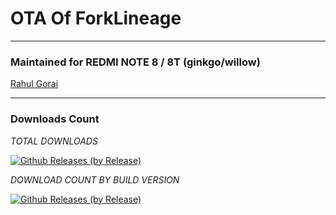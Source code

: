 # OTA Of ForkLineage

---------------------------------------------------------------------------------

### Maintained for REDMI NOTE 8 / 8T (ginkgo/willow)

[Rahul Gorai](https://github.com/RahulGorai0206)

---------------------------------------------------------------------------------

### Downloads Count

*TOTAL DOWNLOADS*

[![Github Releases (by Release)](https://img.shields.io/github/downloads/RahulGorai0206/OTA_FLOS/total.svg)](https://github.com/RahulGorai0206/OTA_FLOS/releases)

*DOWNLOAD COUNT BY BUILD VERSION*


[![Github Releases (by Release)](https://img.shields.io/github/downloads/RahulGorai0206/OTA_FLOS/12.5.5/total.svg)](https://github.com/RahulGorai0206/OTA_FLOS/releases)
